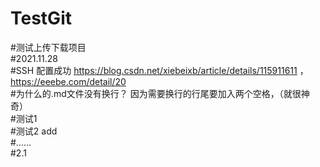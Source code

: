 # TestGit
#测试上传下载项目  
#2021.11.28  
#SSH 配置成功 https://blog.csdn.net/xiebeixb/article/details/115911611 ，https://eeebe.com/detail/20  
#为什么的.md文件没有换行？  因为需要换行的行尾要加入两个空格，（就很神奇）  
#测试1  
#测试2    add    
#......  
#2.1  

